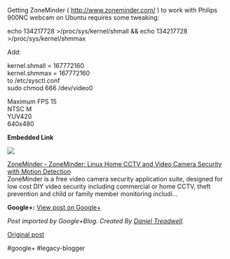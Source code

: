 <!--
date: '2012-03-21'
published: true
slug: 2012-03-getting-zoneminder-httpwwwzonemindercom
time_to_read: 5
title: 'Getting ZoneMinder ( http://www.zoneminder.com/ ) to work with Philips

  900NC webcam...'
-->

Getting ZoneMinder ( <http://www.zoneminder.com/> ) to work with Philips 900NC webcam on Ubuntu requires some tweaking:  
  
echo 134217728 >/proc/sys/kernel/shmall && echo 134217728 >/proc/sys/kernel/shmmax  
  
Add:  
  
kernel.shmall = 167772160  
kernel.shmmax = 167772160  
to /etc/sysctl.conf   
sudo chmod 666 /dev/video0  
  
Maximum FPS 15  
NTSC M  
YUV420  
640x480

**Embedded Link**

  

![](http://images0-focus-opensocial.googleusercontent.com/gadgets/proxy?container=focus&gadget=a&resize_h=100&url=http%3A%2F%2Fwww.zoneminder.com%2Fsites%2Fzoneminder.com%2Ffiles%2Fstyles%2Fmedium%2Fpublic%2FScreenshot-Home%2520-%2520Montage%2520-%2520Mozilla%2520Firefox.jpg)

  
 [ZoneMinder - ZoneMinder: Linux Home CCTV and Video Camera Security with Motion Detection](http://www.zoneminder.com/)  
 ZoneMinder is a free video camera security application suite, designed for low cost DIY video security including commercial or home CCTV, theft prevention and child or family member monitoring includi...

**Google+:** [View post on Google+](https://plus.google.com/103392016560023386646/posts/CVP8cnweMVZ)

  
  
*Post imported by Google+Blog. Created By [Daniel Treadwell](http://minimali.se/).*

[Original post](https://ysfk.blogspot.com/2012/03/getting-zoneminder-httpwwwzonemindercom.html)

#google+ #legacy-blogger 